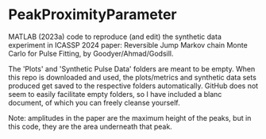 # PeakProximityParameter
MATLAB (2023a) code to reproduce (and edit) the synthetic data experiment in ICASSP 2024 paper: Reversible Jump Markov chain Monte Carlo for Pulse Fitting, by Goodyer/Ahmad/Godsill. 

The 'Plots' and 'Synthetic Pulse Data' folders are meant to be empty. When this repo is downloaded and used, the plots/metrics and synthetic data sets produced get saved to the respective folders automatically. GitHub does not seem to easily facilitate empty folders, so I have included a blanc document, of which you can freely cleanse yourself.

Note: amplitudes in the paper are the maximum height of the peaks, but in this code, they are the area underneath that peak.
